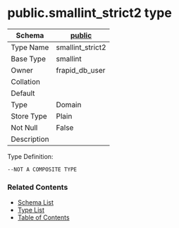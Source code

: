 # public.smallint_strict2 type

| Schema | [public](../../schemas/public.md) |
| --- | --- |
| Type Name | smallint_strict2 |
| Base Type | smallint |
| Owner | frapid_db_user |
| Collation |  |
| Default |  |
| Type | Domain |
| Store Type | Plain |
| Not Null | False |
| Description |  |

Type Definition:

```plpgsql
--NOT A COMPOSITE TYPE
```


### Related Contents
* [Schema List](../../schemas.md)
* [Type List](../../types.md)
* [Table of Contents](../../README.md)

